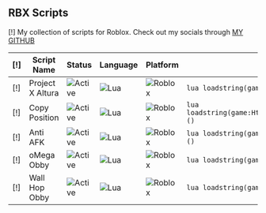 ## RBX Scripts

[!] My collection of scripts for Roblox. Check out my socials through [MY GITHUB](https://github.com/Pxrson)

| [!] | Script Name           | Status | Language | Platform | Loadstring |
|-----|----------------------|--------|---------|---------|------------|
| [!] | Project X Altura      | ![Active](https://img.shields.io/badge/Status-Active-00C851?style=for-the-badge&logoColor=white) | ![Lua](https://img.shields.io/badge/Lua-2C2D72?style=for-the-badge&logo=lua&logoColor=white) | ![Roblox](https://img.shields.io/badge/Platform-Roblox-00A2FF?style=for-the-badge&logo=roblox&logoColor=white) | ```lua loadstring(game:HttpGet("https://raw.githubusercontent.com/Pxrson/Project-X-Altura/refs/heads/main/project/Main.lua", true))()``` |
| [!] | Copy Position         | ![Active](https://img.shields.io/badge/Status-Active-00C851?style=for-the-badge&logoColor=white) | ![Lua](https://img.shields.io/badge/Lua-2C2D72?style=for-the-badge&logo=lua&logoColor=white) | ![Roblox](https://img.shields.io/badge/Platform-Roblox-00A2FF?style=for-the-badge&logo=roblox&logoColor=white) | ```lua loadstring(game:HttpGet("https://raw.githubusercontent.com/Pxrson/Scripts/refs/heads/main/Main/antiAFK%20copyPOS/copy%20position.lua",true))()``` |
| [!] | Anti AFK              | ![Active](https://img.shields.io/badge/Status-Active-00C851?style=for-the-badge&logoColor=white) | ![Lua](https://img.shields.io/badge/Lua-2C2D72?style=for-the-badge&logo=lua&logoColor=white) | ![Roblox](https://img.shields.io/badge/Platform-Roblox-00A2FF?style=for-the-badge&logo=roblox&logoColor=white) | ```lua loadstring(game:HttpGet("https://raw.githubusercontent.com/Pxrson/Scripts/refs/heads/main/Main/antiAFK%20copyPOS/anti%20afk.lua",true))()``` |
| [!] | oMega Obby            | ![Active](https://img.shields.io/badge/Status-Active-00C851?style=for-the-badge&logoColor=white) | ![Lua](https://img.shields.io/badge/Lua-2C2D72?style=for-the-badge&logo=lua&logoColor=white) | ![Roblox](https://img.shields.io/badge/Platform-Roblox-00A2FF?style=for-the-badge&logo=roblox&logoColor=white) | ```lua loadstring(game:HttpGet("https://raw.githubusercontent.com/Pxrson/Scripts/refs/heads/main/Main/Obbies/oMega%20Obby.lua",true))()``` |
| [!] | Wall Hop Obby         | ![Active](https://img.shields.io/badge/Status-Active-00C851?style=for-the-badge&logoColor=white) | ![Lua](https://img.shields.io/badge/Lua-2C2D72?style=for-the-badge&logo=lua&logoColor=white) | ![Roblox](https://img.shields.io/badge/Platform-Roblox-00A2FF?style=for-the-badge&logo=roblox&logoColor=white) | ```lua loadstring(game:HttpGet("https://raw.githubusercontent.com/Pxrson/Scripts/refs/heads/main/Main/Obbies/Wall%20Hop%20Obby.lua",true))()``` |
